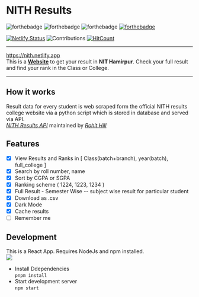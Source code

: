 # NITH Results

![forthebadge](https://forthebadge.com/images/badges/powered-by-electricity.svg)
![forthebadge](https://forthebadge.com/images/badges/built-with-love.svg)
![forthebadge](https://forthebadge.com/images/badges/made-with-javascript.svg)
[![forthebadge](https://forthebadge.com/images/badges/check-it-out.svg)](https://nith.netlify.app)

[![Netlify Status](https://api.netlify.com/api/v1/badges/57fa7728-1628-4739-9549-f9faa7a86c82/deploy-status)](https://app.netlify.com/sites/nith/deploys)
![Contributions](https://img.shields.io/badge/Contributions-Welcome-green.svg)
[![HitCount](http://hits.dwyl.io/RohitKaushal7/nith-results.svg)](http://hits.dwyl.io/RohitKaushal7/nith-results)

---

https://nith.netlify.app  
This is a [**Website**](https://nith.netlify.app/) to get your result in **NIT Hamirpur**. Check your full result and find your rank in the Class or College.

---

## How it works

Result data for every student is web scraped form the official NITH results college website via a python script which is stored in database and served via API.  
_[NITH Results API](https://github.com/rohithill/nithp)_ maintained by _[Rohit Hill](https://github.com/rohithill)_

## Features

- [x] View Results and Ranks in [ Class(batch+branch), year(batch), full_college ]
- [x] Search by roll number, name
- [x] Sort by CGPA or SGPA
- [x] Ranking scheme ( 1224, 1223, 1234 )
- [x] Full Result - Semester Wise -- subject wise result for particular student
- [x] Download as .csv
- [x] Dark Mode
- [x] Cache results
- [ ] Remember me

## Development

This is a React App. Requires NodeJs and npm installed.  
![](https://img.shields.io/badge/React-20232A?style=for-the-badge&logo=react&logoColor=61DAFB)

- Install Ddependencies  
  `pnpm install`
- Start development server  
  `npm start`
